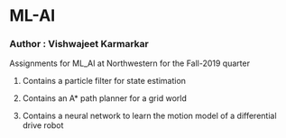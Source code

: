 # ML-AI
### Author : Vishwajeet Karmarkar 
Assignments for ML_AI at Northwestern for the Fall-2019 quarter

1) Contains a particle filter for state estimation 

2) Contains an A* path planner for a grid world 

3) Contains a neural network to learn the motion model of a differential drive robot 
